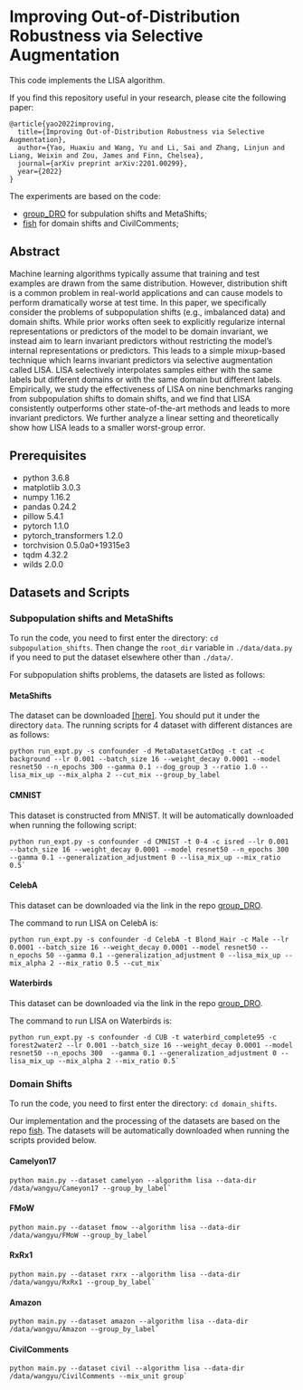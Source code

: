 # Improving Out-of-Distribution Robustness via Selective Augmentation

This code implements the LISA algorithm.

If you find this repository useful in your research, please cite the following paper:
```
@article{yao2022improving,
  title={Improving Out-of-Distribution Robustness via Selective Augmentation},
  author={Yao, Huaxiu and Wang, Yu and Li, Sai and Zhang, Linjun and Liang, Weixin and Zou, James and Finn, Chelsea},
  journal={arXiv preprint arXiv:2201.00299},
  year={2022}
}
```

The experiments are based on the code:
- [group_DRO](https://github.com/kohpangwei/group_DRO) for subpulation shifts and MetaShifts;
- [fish](https://github.com/YugeTen/fish) for domain shifts and CivilComments;

## Abstract

Machine learning algorithms typically assume that training and test examples are drawn from the
same distribution. However, distribution shift is a common problem in real-world applications and
can cause models to perform dramatically worse at test time. In this paper, we specifically consider
the problems of subpopulation shifts (e.g., imbalanced data) and domain shifts. While prior works
often seek to explicitly regularize internal representations or predictors of the model to be domain
invariant, we instead aim to learn invariant predictors without restricting the model’s internal
representations or predictors. This leads to a simple mixup-based technique which learns invariant
predictors via selective augmentation called LISA.
LISA selectively interpolates samples either with
the same labels but different domains or with the
same domain but different labels. Empirically, we
study the effectiveness of LISA on nine benchmarks ranging from subpopulation shifts to domain shifts, and we find that LISA consistently
outperforms other state-of-the-art methods and
leads to more invariant predictors. We further analyze a linear setting and theoretically show how
LISA leads to a smaller worst-group error.

## Prerequisites
- python 3.6.8
- matplotlib 3.0.3
- numpy 1.16.2
- pandas 0.24.2
- pillow 5.4.1
- pytorch 1.1.0
- pytorch_transformers 1.2.0
- torchvision 0.5.0a0+19315e3
- tqdm 4.32.2
- wilds 2.0.0

## Datasets and Scripts

### Subpopulation shifts and MetaShifts
To run the code, you need to first enter the directory: `cd subpopulation_shifts`. Then change the `root_dir` variable in `./data/data.py` if you need to put the dataset elsewhere other than `./data/`. 

For subpopulation shifts problems, the datasets are listed as follows:


#### MetaShifts
The dataset can be downloaded [[here]](). You should put it under the directory `data`. The running scripts for 4 dataset with different distances are as follows:
```
python run_expt.py -s confounder -d MetaDatasetCatDog -t cat -c background --lr 0.001 --batch_size 16 --weight_decay 0.0001 --model resnet50 --n_epochs 300 --gamma 0.1 --dog_group 3 --ratio 1.0 --lisa_mix_up --mix_alpha 2 --cut_mix --group_by_label
```

#### CMNIST
This dataset is constructed from MNIST. It will be automatically downloaded when running the following script:
```
python run_expt.py -s confounder -d CMNIST -t 0-4 -c isred --lr 0.001 --batch_size 16 --weight_decay 0.0001 --model resnet50 --n_epochs 300  --gamma 0.1 --generalization_adjustment 0 --lisa_mix_up --mix_ratio 0.5`
```

#### CelebA
This dataset can be downloaded via the link in the repo [group_DRO](https://github.com/kohpangwei/group_DRO). 

The command to run LISA on CelebA is:
```
python run_expt.py -s confounder -d CelebA -t Blond_Hair -c Male --lr 0.0001 --batch_size 16 --weight_decay 0.0001 --model resnet50 --n_epochs 50 --gamma 0.1 --generalization_adjustment 0 --lisa_mix_up --mix_alpha 2 --mix_ratio 0.5 --cut_mix`
```

#### Waterbirds
This dataset can be downloaded via the link in the repo [group_DRO](https://github.com/kohpangwei/group_DRO). 

The command to run LISA on Waterbirds is:
```
python run_expt.py -s confounder -d CUB -t waterbird_complete95 -c forest2water2 --lr 0.001 --batch_size 16 --weight_decay 0.0001 --model resnet50 --n_epochs 300  --gamma 0.1 --generalization_adjustment 0 --lisa_mix_up --mix_alpha 2 --mix_ratio 0.5`
```



### Domain Shifts
To run the code, you need to first enter the directory: `cd domain_shifts`.

Our implementation and the processing of the datasets are based on the repo [fish](https://github.com/YugeTen/fish). The datasets will be automatically downloaded when running the scripts provided below. 

#### Camelyon17
```
python main.py --dataset camelyon --algorithm lisa --data-dir /data/wangyu/Cameyon17 --group_by_label`
```

#### FMoW
```
python main.py --dataset fmow --algorithm lisa --data-dir /data/wangyu/FMoW --group_by_label`
```

#### RxRx1
```
python main.py --dataset rxrx --algorithm lisa --data-dir /data/wangyu/RxRx1 --group_by_label`
```

#### Amazon
```
python main.py --dataset amazon --algorithm lisa --data-dir /data/wangyu/Amazon --group_by_label`
```

#### CivilComments
```
python main.py --dataset civil --algorithm lisa --data-dir /data/wangyu/CivilComments --mix_unit group`
```



